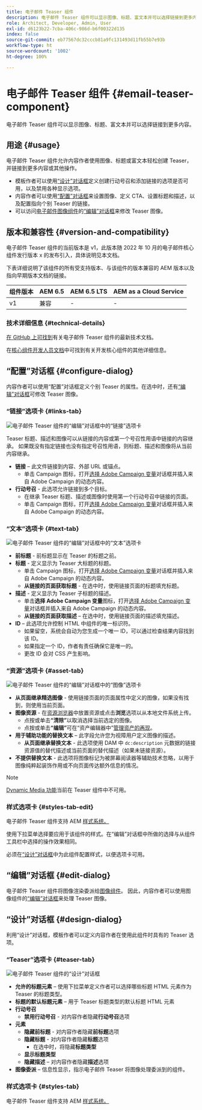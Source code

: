 ```yaml
---
title: 电子邮件 Teaser 组件
description: 电子邮件 Teaser 组件可以显示图像、标题、富文本并可以选择链接到更多内容。
role: Architect, Developer, Admin, User
exl-id: d6123b22-7cba-406c-986d-b6f00322d135
index: false
source-git-commit: eb77567dc32cccb81a9fc131493d11fb55b7e93b
workflow-type: ht
source-wordcount: '1002'
ht-degree: 100%

---
```



# 电子邮件 Teaser 组件 {#email-teaser-component}

电子邮件 Teaser 组件可以显示图像、标题、富文本并可以选择链接到更多内容。

## 用途 {#usage}

电子邮件 Teaser 组件允许内容作者使用图像、标题或富文本轻松创建 Teaser，并链接到更多内容或其他操作。

* 模板作者可以使用[“设计”对话框](#design-dialog)定义创建行动号召和添加链接的选项是否可用，以及禁用各种显示选项。
* 内容作者可以使用[“配置”对话框](#configure-dialog)来设置图像、定义 CTA、设置标题和描述，以及配置指向个别 Teaser 的链接。
* 可以访问[电子邮件图像组件](image.md)的[“编辑”对话框](image.md#edit-dialog)来修改 Teaser 图像。

## 版本和兼容性 {#version-and-compatibility}

电子邮件 Teaser 组件的当前版本是 v1，此版本随 2022 年 10 月的电子邮件核心组件发行版本 x 的发布引入，具体说明见本文档。

下表详细说明了该组件的所有受支持版本、与该组件的版本兼容的 AEM 版本以及指向早期版本文档的链接。

| 组件版本 | AEM 6.5 | AEM 6.5 LTS | AEM as a Cloud Service |
|---|---|---|---|
| v1 | 兼容 | - | - |

### 技术详细信息 {#technical-details}

[在 GitHub 上可找到](https://adobe.com/go/aem_cmp_tech_email_teaser_v1_cn)有关电子邮件 Teaser 组件的最新技术文档。

在[核心组件开发人员文档](/help/developing/overview.md)中可找到有关开发核心组件的其他详细信息。

## “配置”对话框 {#configure-dialog}

内容作者可以使用“配置”对话框定义个别 Teaser 的属性。在选中时，还有[“编辑”对话框](#edit-dialog)可修改 Teaser 图像。

### “链接”选项卡 {#links-tab}

![电子邮件 Teaser 组件的“编辑”对话框中的“链接”选项卡](/help/email/assets/email-teaser-edit-links.png)

Teaser 标题、描述和图像可以从链接的内容或第一个号召性用语中链接的内容继承。 如果既没有指定链接也没有指定号召性用语，则标题、描述和图像将从当前内容继承。

* **链接** – 此文件链接到内容、外部 URL 或锚点。
   * 单击 Campaign 图标，打开[选择 Adobe Campaign 变量](/help/email/campaign-variables.md)对话框并插入来自 Adobe Campaign 的动态内容。
* **行动号召** - 此选项允许链接到多个目标。
   * 在继承 Teaser 标题、描述或图像时使用第一个行动号召中链接的页面。
   * 单击 Campaign 图标，打开[选择 Adobe Campaign 变量](/help/email/campaign-variables.md)对话框并插入来自 Adobe Campaign 的动态内容。

### “文本”选项卡 {#text-tab}

![电子邮件 Teaser 组件的“编辑”对话框中的“文本”选项卡](/help/email/assets/email-teaser-edit-text.png)

* **前标题** - 前标题显示在 Teaser 的标题之前。
* **标题** - 定义显示为 Teaser 大标题的标题。
   * 单击 Campaign 图标，打开[选择 Adobe Campaign 变量](/help/email/campaign-variables.md)对话框并插入来自 Adobe Campaign 的动态内容。
   * **从链接的页面获取标题** - 在选中时，使用链接页面的标题填充标题。
* **描述** - 定义显示为 Teaser 子标题的描述。
   * 单击&#x200B;**选择 Adobe Campaign 变量**&#x200B;图标，打开[选择 Adobe Campaign 变量](/help/email/campaign-variables.md)对话框并插入来自 Adobe Campaign 的动态内容。
   * **从链接的页面获取描述** – 在选中时，使用链接页面的描述填充描述。
* **ID** – 此选项允许控制 HTML 中组件的唯一标识符。
   * 如果留空，系统会自动为您生成一个唯一 ID，可以通过检查结果内容找到该 ID。
   * 如果指定一个 ID，作者有责任确保它是唯一的。
   * 更改 ID 会对 CSS 产生影响。

### “资源”选项卡 {#asset-tab}

![电子邮件 Teaser 组件的“编辑”对话框中的“图像”选项卡](/help/email/assets/email-teaser-edit-image.png)

* **从页面继承精选图像** - 使用链接页面的页面属性中定义的图像，如果没有找到，则使用当前页面。
* **图像资源** - 在[资源浏览器](https://experienceleague.adobe.com/docs/experience-manager-cloud-service/sites/authoring/fundamentals/environment-tools.html)中放置资源或点击&#x200B;**浏览**&#x200B;选项以从本地文件系统上传。
   * 点按或单击&#x200B;**“清除”**&#x200B;以取消选择当前选定的图像。
   * 点按或单击&#x200B;**“编辑”**&#x200B;可在“资产编辑器中”[管理资产的再现](https://experienceleague.adobe.com/docs/experience-manager-cloud-service/assets/manage/manage-digital-assets.html)。
* **用于辅助功能的替换文本** – 此字段允许您为视障用户定义图像的描述。
   * **从页面继承替换文本** - 此选项使用 DAM 中 `dc:description` 元数据的链接资源值的替代描述或当前页面的替代描述（如果未链接资源）。
* **不提供替换文本** - 此选项将图像标记为被屏幕阅读器等辅助技术忽略，以用于图像纯粹起装饰作用或不向页面传达额外信息的情况。

>[!NOTE]
>
>[Dynamic Media 功能](image.md#dynamic-media)当前在 Teaser 组件中不可用。

### 样式选项卡 {#styles-tab-edit}

电子邮件 Teaser 组件支持 AEM [样式系统。](/help/get-started/authoring.md#component-styling)

使用下拉菜单选择要应用于该组件的样式。在“编辑”对话框中所做的选择与从组件工具栏中选择的操作效果相同。

必须在[“设计”对话框](#design-dialog)中为此组件配置样式，以便选项卡可用。

## “编辑”对话框 {#edit-dialog}

电子邮件 Teaser 组件将图像渲染委派给[图像组件](image.md)。 因此，内容作者可以使用图像组件的[“编辑”对话框](image.md#edit-dialog)来处理 Teaser 图像。

## “设计”对话框 {#design-dialog}

利用“设计”对话框，模板作者可以定义内容作者在使用此组件时具有的 Teaser 选项。

### “Teaser”选项卡 {#teaser-tab}

![电子邮件 Teaser 组件的“设计”对话框](/help/email/assets/email-teaser-design.png)

* **允许的标题元素** – 使用下拉菜单定义作者可以选择哪些标题 HTML 元素作为 Teaser 的标题类型。
* **标题的默认标题元素** – 用于 Teaser 标题类型的默认标题 HTML 元素
* **行动号召**
   * **禁用行动号召** - 对内容作者隐藏&#x200B;**行动号召**&#x200B;选项
* **元素**
   * **隐藏前标题** - 对内容作者隐藏&#x200B;**前标题**&#x200B;选项
   * **隐藏标题** - 对内容作者隐藏&#x200B;**标题**&#x200B;选项
      * 在选中时，将隐藏&#x200B;**标题类型**
   * **显示标题类型**
   * **隐藏描述** – 对内容作者隐藏&#x200B;**描述**&#x200B;选项
* **图像委派** – 信息性显示，指示电子邮件 Teaser 将图像处理委派到的组件。

### 样式选项卡 {#styles-tab}

电子邮件 Teaser 组件支持 AEM [样式系统。](/help/get-started/authoring.md#component-styling)
